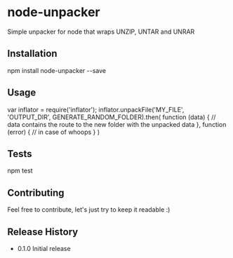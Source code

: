 # node-unpacker
Simple unpacker for node that wraps UNZIP, UNTAR and UNRAR

## Installation
  npm install node-unpacker --save
  
## Usage
  var inflator = require('inflator');
  inflator.unpackFile('MY_FILE', 'OUTPUT_DIR', GENERATE_RANDOM_FOLDER).then(
    function (data) {
       // data contains the route to the new folder with the unpacked data
    },
    function (error) {
       // in case of whoops
    }
  )

## Tests
  npm test

## Contributing
  Feel free to contribute, let's just try to keep it readable :)

## Release History
  * 0.1.0 Initial release

